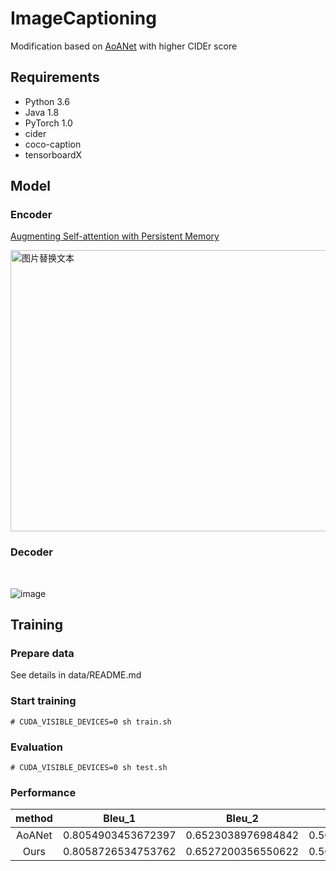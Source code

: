 # ImageCaptioning
Modification based on [AoANet](https://github.com/husthuaan/AoANet) with higher CIDEr score

## Requirements
* Python 3.6
* Java 1.8
* PyTorch 1.0
* cider
* coco-caption
* tensorboardX

## Model
### Encoder
[Augmenting Self-attention with Persistent Memory](https://arxiv.org/pdf/1907.01470.pdf)
</br>

<img src="https://github.com/2014gaokao/ImageCaptioning/blob/master/vis/encoder.jpg" alt="图片替换文本" width="600" height="450"/>

### Decoder
</br>

![image](https://github.com/2014gaokao/ImageCaptioning/blob/master/vis/sparse.jpg)

## Training

### Prepare data
See details in data/README.md <br>

### Start training
```
# CUDA_VISIBLE_DEVICES=0 sh train.sh
```

### Evaluation
```
# CUDA_VISIBLE_DEVICES=0 sh test.sh
```

### Performance
| method | Bleu_1 | Bleu_2 | Bleu_3 | Bleu_4 | METEOR | ROUGE_L | CIDEr |
|:-----:|---|---|---|---|---|---|---|
|AoANet|0.8054903453672397|0.6523038976984842|0.5096621263772566|0.39140307771618477|0.29011216375635934|0.5890369750273199|1.2892294296245852|
|Ours|0.8058726534753762|0.6527200356550622|0.5095779998314923|0.39176873009761093|0.29022030127786064|0.5891619079505703|1.2919884683604208|
